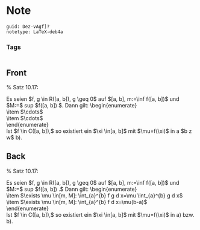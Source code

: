 # Note
```
guid: Dez-vAgf]?
notetype: LaTeX-deb4a
```

### Tags
```
```

## Front
% Satz 10.17: <div>
</div><div>Es seien $f, g \in R([a, b]), g \geq 0$ auf $[a, b], m:=\inf f([a, b])$ und $M:=$ sup $f([a, b]) $. Dann gilt:
\begin{enumerate}</div><div>\item $\cdots$
</div><div>\item $\cdots$</div><div>\end{enumerate}</div><div>
</div><div>Ist $f \in C([a, b]),$ so existiert ein $\xi \in[a, b]$ mit $\mu=f(\xi)$ in a $b z w$
b).</div>

## Back
% Satz 10.17: <div>
</div><div>Es seien $f, g \in R([a, b]), g \geq 0$ auf $[a, b], m:=\inf f([a, b])$ und $M:=$ sup $f([a, b]) .$ Dann gilt:
\begin{enumerate}</div><div>\item $\exists \mu \in[m, M]: \int_{a}^{b} f g d x=\mu \int_{a}^{b} g d x$
\item $\exists \mu \in[m, M]: \int_{a}^{b} f d x=\mu(b-a)$</div><div>\end{enumerate}</div><div>
</div><div>Ist $f \in C([a, b]),$ so existiert ein $\xi \in[a, b]$ mit $\mu=f(\xi)$ in a) bzw. b).</div>
